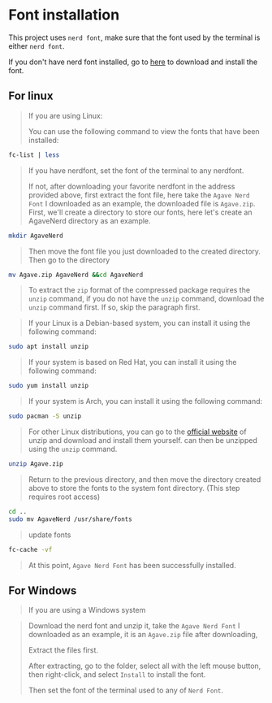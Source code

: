 # Font installation
This project uses `nerd font`, make sure that the font used by the terminal is either `nerd font`.

If you don't have nerd font installed, go to [here](https://www.nerdfonts.com/) to download and install the font.
## For linux
> If you are using Linux:
>
> You can use the following command to view the fonts that have been installed:
```sh
fc-list | less
```

> If you have nerdfont, set the font of the terminal to any nerdfont.
>
> If not, after downloading your favorite nerdfont in the address provided above, first extract the font file, here take the `Agave Nerd Font` I downloaded as an example, the downloaded file is `Agave.zip`.
> First, we'll create a directory to store our fonts, here let's create an AgaveNerd directory as an example.

```sh
mkdir AgaveNerd
```
> Then move the font file you just downloaded to the created directory. Then go to the directory
```sh
mv Agave.zip AgaveNerd &&cd AgaveNerd
```
> To extract the `zip` format of the compressed package requires the `unzip` command, if you do not have the `unzip` command, download the `unzip` command first. If so, skip the paragraph first.


> If your Linux is a Debian-based system, you can install it using the following command:
```sh
sudo apt install unzip
```
> If your system is based on Red Hat, you can install it using the following command:
```sh
sudo yum install unzip
```
> If your system is Arch, you can install it using the following command:
```sh
sudo pacman -S unzip
```
> For other Linux distributions, you can go to the [official website](https://infozip.sourceforge.net/) of unzip and download and install them yourself.
> can then be unzipped using the `unzip` command.
```sh
unzip Agave.zip
```

> Return to the previous directory, and then move the directory created above to store the fonts to the system font directory. (This step requires root access)
```sh
cd ..
sudo mv AgaveNerd /usr/share/fonts
```
> update fonts
```sh
fc-cache -vf
```
> At this point, `Agave Nerd Font` has been successfully installed.


## For Windows
> If you are using a Windows system

> Download the nerd font and unzip it, take the `Agave Nerd Font` I downloaded as an example, it is an `Agave.zip` file after downloading,
>
> Extract the files first.
>
> After extracting, go to the folder, select all with the left mouse button, then right-click, and select `Install` to install the font.
>
> Then set the font of the terminal used to any of `Nerd Font`.

